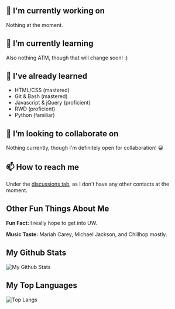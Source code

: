 ## 🔭 I'm currently working on
Nothing at the moment.

## 🌱 I’m currently learning
Also nothing ATM, though that will change soon! :)

## 🌳 I've already learned
- HTML/CSS (mastered)
- Git & Bash (mastered)
- Javascript & jQuery (proficient)
- RWD (proficient)
- Python (familiar)

## 👯 I’m looking to collaborate on
Nothing currently, though I'm definitely open for collaboration! 😀

## 📫 How to reach me
Under the [discussions tab](https://github.com/FireBreather65/FireBreather65/discussions), as I don't have any other contacts at the moment.

## Other Fun Things About Me

<p><b>Fun Fact:</b> I really hope to get into UW.</p>

<p><b>Music Taste:</b> Mariah Carey, Michael Jackson, and Chillhop mostly.</p>

## My Github Stats

![My Github Stats](https://github-readme-stats.vercel.app/api?username=firebreather65)

## My Top Languages

![Top Langs](https://github-readme-stats.vercel.app/api/top-langs/?username=firebreather65)
